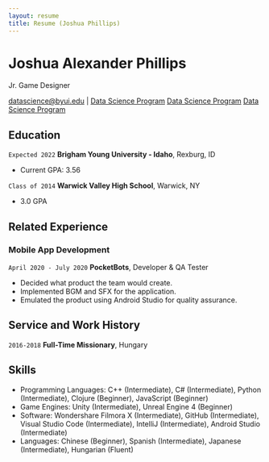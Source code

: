 ```yaml
---
layout: resume
title: Resume (Joshua Phillips)
---
```

# Joshua Alexander Phillips
Jr. Game Designer

<div id="webaddress">
<a href="datascience@byui.edu">datascience@byui.edu</a>
| <a href="https://byuidatascience.github.io/development.html">Data Science Program</a>
  <a href="https://www.linkedin.com/in/joshua-phillips-492b89136/">Data Science Program</a>
  <a href="https://github.com/byuids-resumes">Data Science Program</a>
</div>

<!-- https://www.monique.tech/the-art-of-markdown -->


## Education

`Expected 2022`
__Brigham Young University - Idaho__, Rexburg, ID

- Current GPA: 3.56

`Class of 2014`
__Warwick Valley High School__, Warwick, NY

- 3.0 GPA


## Related Experience

### Mobile App Development

`April 2020 - July 2020`
__PocketBots__, Developer & QA Tester

- Decided what product the team would create.
- Implemented BGM and SFX for the application.
- Emulated the product using Android Studio for quality assurance.

## Service and Work History

`2016-2018`
__Full-Time Missionary__, Hungary

## Skills

- Programming Languages: C++ (Intermediate), C# (Intermediate), Python (Intermediate),
Clojure (Beginner), JavaScript (Beginner)
- Game Engines: Unity (Intermediate), Unreal Engine 4 (Beginner)
- Software: Wondershare Filmora X (Intermediate), GitHub (Intermediate), 
Visual Studio Code (Intermediate), IntelliJ (Intermediate), Android Studio (Intermediate)
- Languages: Chinese (Beginner), Spanish (Intermediate), Japanese (Intermediate), Hungarian (Fluent)

<!-- ### Footer

Last updated: Dec 2020 -->


